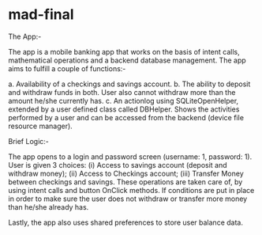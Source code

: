 # mad-final

The App:-

The app is a mobile banking app that works on the basis of intent calls, mathematical operations and a backend database management. The app aims to fulfill a couple of functions:-

a. Availability of a checkings and savings account.
b. The ability to deposit and withdraw funds in both. User also cannot withdraw more than the amount he/she currently has.
c. An actionlog using SQLiteOpenHelper, extended by a user defined class called DBHelper. Shows the activities performed by a user and can be accessed from the backend (device file resource manager).

Brief Logic:-

The app opens to a login and password screen (username: 1, password: 1). User is given 3 choices: (i) Access to savings account (deposit and withdraw money); (ii) Access to Checkings account; (iii) Transfer Money between checkings and savings. These operations are taken care of, by using intent calls and button OnClick methods. If conditions are put in place in order to make sure the user does not withdraw or transfer more money than he/she already has. 

Lastly, the app also uses shared preferences to store user balance data.